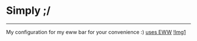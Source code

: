 # Simply ;/
---
My configuration for my eww bar for your convenience :)
[uses EWW](https://github.com/elkowar/eww?tab=readme-ov-file)
[!Img1](/images/Img1.gif)


